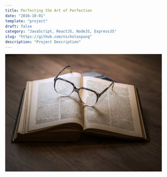 ```yaml
---
title: Perfecting the Art of Perfection
date: "2016-10-01"
template: "project"
draft: false
category: "JavaScript, ReactJS, NodeJS, ExpressJS"
slug: "https://github.com/nicholaspung"
description: "Project Description"
---
```

![](/media/image-4.jpg)